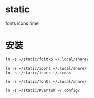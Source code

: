 # static
fonts icons rime

# 安装
```
ln -s ~/static/fcitx5 ~/.local/share/

ln -s ~/static/icons ~/.local/share/
ln -s ~/static/icons ~/.icons

ln -s ~/static/fonts ~/.local/share/

ln -s ~/static/Kvantum ~/.config/
```

